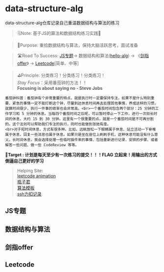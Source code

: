 # data-structure-alg
data-structure-alg仓库记录自己重温数据结构与算法的练习

> 🗒️Note: 基于JS的算法和数据结构练习实践🏃

> 🚀Purpose: 重拾数据结构与算法，保持大脑活跃思考，面试准备

> 🛣️Road To Success: [JS专题](https://www.conardli.top/docs/JavaScript/)-> 数据结构和算法([hello-alg](https://www.hello-algo.com/chapter_data_structure/classification_of_data_structure/)) -> 《[剑指offer](https://doocs.github.io/leetcode/#/lcof/README)》 -> [Leetcode](https://doocs.github.io/leetcode/#/solution/README)[简单、中等] 

> ⛳Principle: 分类练习！分类练习！分类练习！<br>*Stay Focus*：采用番茄钟的方法！！<br>**Focusing is about saying no - Steve Jobs**

``` 
番茄钟科普：番茄钟有个非常重要的特点，就是执行时一定要保持专注，如果不是什么特别重要、紧急的事情一定不能打断这个钟，尽量到达休息时间再去处理其他事情，养成这样的习惯，就算时间很少，执行一件事的效率也会非常高。<br>一个番茄时间包含两个部分：25 分钟的工作学习和 5 分钟的休息。当每四个番茄时间之后呢，可以暂时停止一下工作，进行一次较长时间的休息，大约 15 到 30 分钟。这里有一个很重要的点，就是一个番茄时间是不可再分割的。这个法则可以帮助我们专注的执行，同时也能做到张弛有度。
<br>对于短时间休息，方式有很多种。比如，远眺放松一下眼睛属于休息、站立活动一下脊椎属于休息，回复一些消息也属于休息。如果只是坐在座位上刷刷手机，这种休息可能没有什么意义。长时间休息，我会选择处理一些临时插件来的事情、包括重新进行记录、安排的步骤、或者解答一些问题、做一些 CodeReview 等等。
```

**🎯Target : 计划是每天至少有一次练习的提交！！！FLAG 立起来！用输出的方式倒逼自己更好的学习**

> Helping Site: 
<br> [leetcode animation](https://github.com/TonyZhang1993/LeetCodeAnimation/tree/master)
<br> [瓶子君](https://github.com/TonyZhang1993/JavaScript-Algorithms/tree/master)
<br> [算法模板](https://github.com/TonyZhang1993/algorithm-pattern/tree/master)
<br> [ssh力扣记录](https://github.com/sl1673495/leetcode-javascript/issues)


## JS专题

## 数据结构与算法

## 剑指offer

## Leetcode
